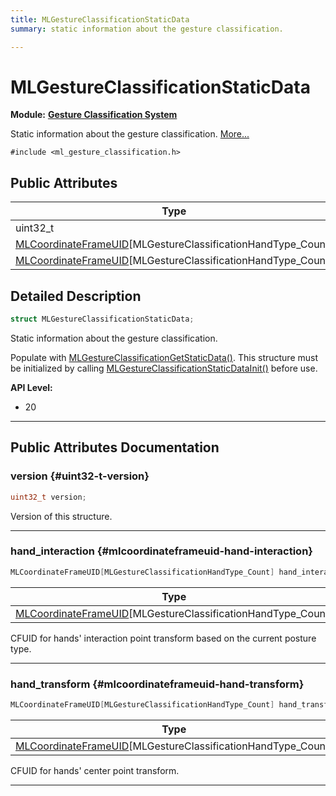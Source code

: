 ```yaml
---
title: MLGestureClassificationStaticData
summary: static information about the gesture classification. 

---
```


# MLGestureClassificationStaticData

**Module:** **[Gesture Classification System](/versioned_docs/version-14-Jun-2023/api-ref/api/Modules/group___gesture_classification/group___gesture_classification.md)**



Static information about the gesture classification.  [More...](#detailed-description)


`#include <ml_gesture_classification.h>`

## Public Attributes

| Type           | Name           |
| -------------- | -------------- |
| uint32_t | **[version](/versioned_docs/version-14-Jun-2023/api-ref/api/Modules/group___gesture_classification/struct_m_l_gesture_classification_static_data.md#uint32-t-version)**  |
| [MLCoordinateFrameUID](/versioned_docs/version-14-Jun-2023/api-ref/api/Modules/group___perception/struct_m_l_coordinate_frame_u_i_d.md)[MLGestureClassificationHandType_Count] | **[hand_interaction](/versioned_docs/version-14-Jun-2023/api-ref/api/Modules/group___gesture_classification/struct_m_l_gesture_classification_static_data.md#mlcoordinateframeuid-hand-interaction)**  |
| [MLCoordinateFrameUID](/versioned_docs/version-14-Jun-2023/api-ref/api/Modules/group___perception/struct_m_l_coordinate_frame_u_i_d.md)[MLGestureClassificationHandType_Count] | **[hand_transform](/versioned_docs/version-14-Jun-2023/api-ref/api/Modules/group___gesture_classification/struct_m_l_gesture_classification_static_data.md#mlcoordinateframeuid-hand-transform)**  |

## Detailed Description

```cpp
struct MLGestureClassificationStaticData;
```

Static information about the gesture classification. 

Populate with [MLGestureClassificationGetStaticData()](/versioned_docs/version-14-Jun-2023/api-ref/api/Modules/group___gesture_classification/group___gesture_classification.md#mlresult-mlgestureclassificationgetstaticdata). This structure must be initialized by calling [MLGestureClassificationStaticDataInit()](/versioned_docs/version-14-Jun-2023/api-ref/api/Modules/group___gesture_classification/group___gesture_classification.md#void-mlgestureclassificationstaticdatainit) before use.




**API Level:**
  * 20




-----------
## Public Attributes Documentation

### version {#uint32-t-version}

```cpp
uint32_t version;
```


Version of this structure. 





-----------

### hand_interaction {#mlcoordinateframeuid-hand-interaction}

```cpp
MLCoordinateFrameUID[MLGestureClassificationHandType_Count] hand_interaction;
```



| Type | Description |
|--|--|
| [MLCoordinateFrameUID](/versioned_docs/version-14-Jun-2023/api-ref/api/Modules/group___perception/struct_m_l_coordinate_frame_u_i_d.md)[MLGestureClassificationHandType_Count] | [MLGestureClassificationHandType_Count] |


CFUID for hands' interaction point transform based on the current posture type. 





-----------

### hand_transform {#mlcoordinateframeuid-hand-transform}

```cpp
MLCoordinateFrameUID[MLGestureClassificationHandType_Count] hand_transform;
```



| Type | Description |
|--|--|
| [MLCoordinateFrameUID](/versioned_docs/version-14-Jun-2023/api-ref/api/Modules/group___perception/struct_m_l_coordinate_frame_u_i_d.md)[MLGestureClassificationHandType_Count] | [MLGestureClassificationHandType_Count] |


CFUID for hands' center point transform. 





-----------

